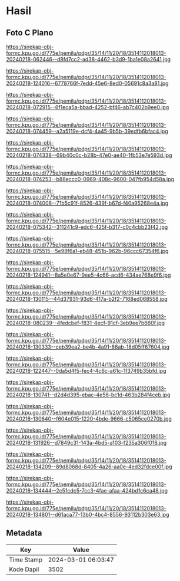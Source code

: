 # Hasil

## Foto C Plano

https://sirekap-obj-formc.kpu.go.id/775e/pemilu/pdpr/35/14/11/20/18/3514112018013-20240218-062446--d8fd7cc2-ad38-4462-b3d9-1ba1e08a2641.jpg

https://sirekap-obj-formc.kpu.go.id/775e/pemilu/pdpr/35/14/11/20/18/3514112018013-20240218-124016--6778766f-7edd-45e6-8ed0-05691c8a3a81.jpg

https://sirekap-obj-formc.kpu.go.id/775e/pemilu/pdpr/35/14/11/20/18/3514112018013-20240218-072915--6f1eca5a-bbad-4252-bf46-ab7c402b9ee0.jpg

https://sirekap-obj-formc.kpu.go.id/775e/pemilu/pdpr/35/14/11/20/18/3514112018013-20240218-074459--a2a5119e-dcf4-4a45-9b5b-39edfb6bfac4.jpg

https://sirekap-obj-formc.kpu.go.id/775e/pemilu/pdpr/35/14/11/20/18/3514112018013-20240218-074338--69b40c0c-b28b-47e0-ae40-1fb53e7e593d.jpg

https://sirekap-obj-formc.kpu.go.id/775e/pemilu/pdpr/35/14/11/20/18/3514112018013-20240218-074253--b88eccc0-0969-408c-9600-047fb954d58a.jpg

https://sirekap-obj-formc.kpu.go.id/775e/pemilu/pdpr/35/14/11/20/18/3514112018013-20240218-074008--71b5c91f-8526-439f-b67d-f40a95268e4a.jpg

https://sirekap-obj-formc.kpu.go.id/775e/pemilu/pdpr/35/14/11/20/18/3514112018013-20240218-075342--311241c9-edc6-425f-b317-c0c4cbb23f42.jpg

https://sirekap-obj-formc.kpu.go.id/775e/pemilu/pdpr/35/14/11/20/18/3514112018013-20240218-075515--5e98f6a1-eb48-451b-962b-96ccc67354f6.jpg

https://sirekap-obj-formc.kpu.go.id/775e/pemilu/pdpr/35/14/11/20/18/3514112018013-20240218-124941--8a5e0e67-9ee5-4c66-acd6-434ae768e9f6.jpg

https://sirekap-obj-formc.kpu.go.id/775e/pemilu/pdpr/35/14/11/20/18/3514112018013-20240218-130115--44d37931-93d6-417a-b2f2-7168ed068558.jpg

https://sirekap-obj-formc.kpu.go.id/775e/pemilu/pdpr/35/14/11/20/18/3514112018013-20240218-080239--4fedcbef-f831-4ecf-91cf-3eb9ee7b660f.jpg

https://sirekap-obj-formc.kpu.go.id/775e/pemilu/pdpr/35/14/11/20/18/3514112018013-20240218-130333--ceb39ea2-be4b-4a91-86ab-18d05ff67604.jpg

https://sirekap-obj-formc.kpu.go.id/775e/pemilu/pdpr/35/14/11/20/18/3514112018013-20240218-122447--0da5d4f5-fec4-4c6c-a61c-1f3749b35bfd.jpg

https://sirekap-obj-formc.kpu.go.id/775e/pemilu/pdpr/35/14/11/20/18/3514112018013-20240218-130741--d2d4d395-ebac-4e56-bc1d-463b284f4ceb.jpg

https://sirekap-obj-formc.kpu.go.id/775e/pemilu/pdpr/35/14/11/20/18/3514112018013-20240218-130640--f604e015-1220-4bde-9666-c5065ce0270b.jpg

https://sirekap-obj-formc.kpu.go.id/775e/pemilu/pdpr/35/14/11/20/18/3514112018013-20240218-131926--d7849c31-143a-4bd5-a103-f235a306f018.jpg

https://sirekap-obj-formc.kpu.go.id/775e/pemilu/pdpr/35/14/11/20/18/3514112018013-20240218-134209--89d8068d-8405-4a26-aa0e-4ed32fdce00f.jpg

https://sirekap-obj-formc.kpu.go.id/775e/pemilu/pdpr/35/14/11/20/18/3514112018013-20240218-134444--2c51cdc5-7cc3-4fae-afaa-424bd1c6ca48.jpg

https://sirekap-obj-formc.kpu.go.id/775e/pemilu/pdpr/35/14/11/20/18/3514112018013-20240218-134801--d61aca77-13b0-4bc4-8556-93112b303e63.jpg


## Metadata

| Key        | Value               |
| ---------- | ------------------- |
| Time Stamp | 2024-03-01 06:03:47 |
| Kode Dapil | 3502                |



